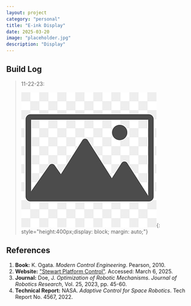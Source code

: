 ```yaml
---
layout: project
category: "personal"
title: "E-ink Display"
date: 2025-03-20
image: "placeholder.jpg"
description: "Display"
---
```




## Build Log

> 11-22-23: 
>
> ![Alt text](/assets/media/placeholder.JPG){: 
style="height:400px;display: block; margin: auto;"}

## References

1. **Book:** K. Ogata. *Modern Control Engineering*. Pearson, 2010.  
2. **Website:** ["Stewart Platform Control"](https://example.com). Accessed: March 6, 2025.  
3. **Journal:** Doe, J. *Optimization of Robotic Mechanisms*. *Journal of Robotics Research*, Vol. 25, 2023, pp. 45-60.  
4. **Technical Report:** NASA. *Adaptive Control for Space Robotics*. Tech Report No. 4567, 2022.  

[^1]: K. Ogata. *Modern Control Engineering*. Pearson, 2010.  
[^2]: ["Stewart Platform Control"](https://example.com), Accessed March 6, 2025.  
